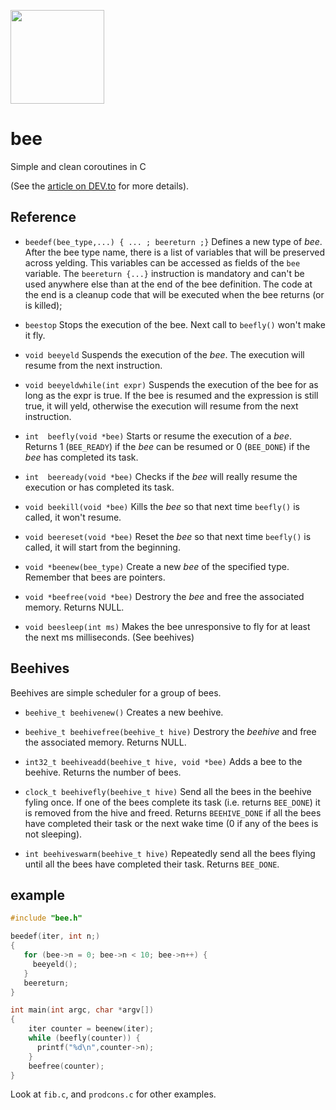 
<p width="100%" style="align:center">
<img height="150" src="https://github.com/rdentato/bee/releases/download/candidate/logo_512.png"> <br/>
 
</p>

# bee

Simple and clean coroutines in C

(See the [article on DEV.to](https://dev.to/rdentato/coroutines-in-c-1-2-45ig) for more details).

## Reference

  - `beedef(bee_type,...) { ... ; beereturn ;}` Defines a new type of *bee*. After the bee type name, there is a list of variables that will be preserved across yelding. This
     variables can be accessed as fields of the `bee` variable. The
     `beereturn {...}` instruction is mandatory and can't be used anywhere else than at the end of the bee definition. The code at the end is a cleanup code that will be executed when the bee returns (or is killed);

  - `beestop` Stops the execution of the bee. Next call to `beefly()` won't make it fly.

  - `void beeyeld` Suspends the execution of the *bee*. The execution will resume from the next instruction.

  - `void beeyeldwhile(int expr)` Suspends the execution of the bee for as long as the expr is true. If the bee is resumed and the expression is still true, it will yeld, otherwise the execution will resume from the next instruction.

  - `int  beefly(void *bee)` Starts or resume the execution of a *bee*. Returns 1 (`BEE_READY`) if the *bee* can be resumed or 0 (`BEE_DONE`) if the *bee* has completed its task.

  - `int  beeready(void *bee)` Checks if the *bee* will really resume the execution or has completed its task.

  - `void beekill(void *bee)` Kills the *bee* so that next time `beefly()` is called, it won't resume.

  - `void beereset(void *bee)` Reset the *bee* so that next time `beefly()` is called, it will start from the beginning.
  
  - `void *beenew(bee_type)` Create a new *bee* of the specified type. Remember that bees are pointers.

  - `void *beefree(void *bee)` Destrory the *bee* and free the associated memory. Returns NULL.

  - `void beesleep(int ms)` Makes the bee unresponsive to fly for at least the next ms milliseconds. (See beehives)


## Beehives
  Beehives are simple scheduler for a group of bees. 

  - `beehive_t beehivenew()` Creates a new beehive.
   
  - `beehive_t beehivefree(beehive_t hive)` Destrory the *beehive* and free the associated memory. Returns NULL.

  - `int32_t beehiveadd(beehive_t hive, void *bee)` Adds a bee to the beehive. Returns the number of bees.
  
  - `clock_t beehivefly(beehive_t hive)` Send all the bees in the beehive fyling once. If one of the bees complete its task (i.e. returns `BEE_DONE`) it is removed from the hive and freed. Returns `BEEHIVE_DONE` if all the bees have completed their task or the next wake time (0 if any of the bees is not sleeping).

  - `int beehiveswarm(beehive_t hive)` Repeatedly send all the bees flying until all the bees have completed their task. Returns `BEE_DONE`.


## example

``` C
#include "bee.h"

beedef(iter, int n;)
{
   for (bee->n = 0; bee->n < 10; bee->n++) {
     beeyeld();
   }
   beereturn;
}

int main(int argc, char *argv[])
{
    iter counter = beenew(iter);
    while (beefly(counter)) {
      printf("%d\n",counter->n); 
    }
    beefree(counter);
}
```

Look at `fib.c`, and `prodcons.c` for other examples.
